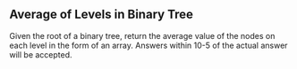 ## Average of Levels in Binary Tree
Given the root of a binary tree, return the average value of the nodes on each level in the form of an array. Answers within 10-5 of the actual answer will be accepted.
